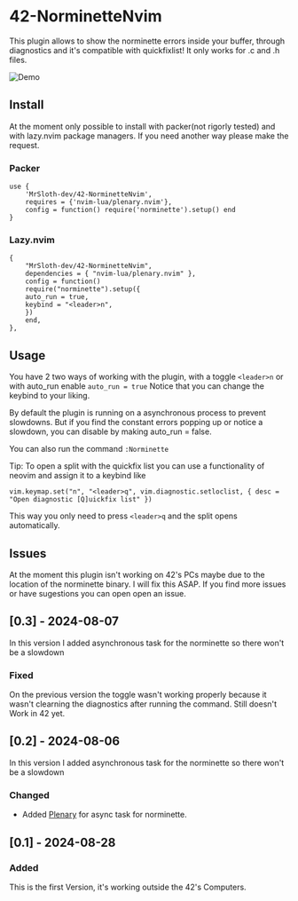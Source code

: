 # 42-NorminetteNvim
This plugin allows to show the norminette errors inside your buffer, through diagnostics and it's compatible with quickfixlist!
It only works for .c and .h files.

![Demo](https://github.com/MrSloth-dev/42-NorminetteNvim/blob/main/Showcase/Showcase.gif?raw=true)
<br>
## Install

At the moment only possible to install with packer(not rigorly tested) and with lazy.nvim package managers. If you need another way please make the request.

### Packer

```
use {
    'MrSloth-dev/42-NorminetteNvim',
    requires = {'nvim-lua/plenary.nvim'},
    config = function() require('norminette').setup() end
}
```
### Lazy.nvim

```
{
	"MrSloth-dev/42-NorminetteNvim",
	dependencies = { "nvim-lua/plenary.nvim" },
	config = function()
	require("norminette").setup({
	auto_run = true,
	keybind = "<leader>n",
	})
	end,
},
```

## Usage

You have 2 two ways of working with the plugin, with a toggle `<leader>n` or with auto_run enable `auto_run = true`
Notice that you can change the keybind to your liking.

By default the plugin is running on a asynchronous process to prevent slowdowns. But if you find the constant errors popping up or notice a slowdown, you can disable by making auto_run = false.

You can also run the command `:Norminette`

Tip: To open a split with the quickfix list you can use a functionality of neovim and assign it to a keybind like
```
vim.keymap.set("n", "<leader>q", vim.diagnostic.setloclist, { desc = "Open diagnostic [Q]uickfix list" })
```
This way you only need to press `<leader>q` and the split opens automatically.
## Issues

At the moment this plugin isn't working on 42's PCs maybe due to the location of the norminette binary. I will fix this ASAP.
If you find more issues or have sugestions you can open open an issue.
## [0.3] - 2024-08-07
  
In this version I added asynchronous task for the norminette so there won't be a slowdown
 
### Fixed
On the previous version the toggle wasn't working properly because it wasn't clearning the diagnostics after running the command.
Still doesn't Work in 42 yet.

## [0.2] - 2024-08-06
  
In this version I added asynchronous task for the norminette so there won't be a slowdown
 
### Changed
- Added [Plenary](https://github.com/nvim-lua/plenary.nvim) for async task for norminette. 

## [0.1] - 2024-08-28
 
### Added
   
This is the first Version, it's working outside the 42's Computers.
